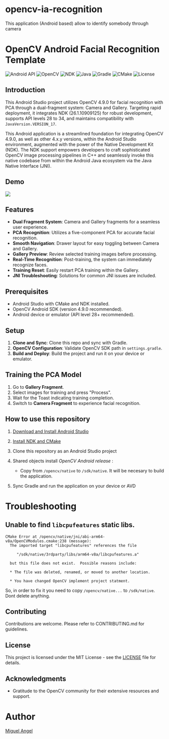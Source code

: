 # opencv-ia-recognition

This application (Android based) allow to identify somebody through camera

# OpenCV Android Facial Recognition Template

![Android API](https://img.shields.io/badge/API-28%2B-brightgreen)
![OpenCV](https://img.shields.io/badge/OpenCV-4.9.0-green.svg)
![NDK](https://img.shields.io/badge/NDK-26.1.10909125-blue.svg)
![Java](https://img.shields.io/badge/Java-17-orange.svg)
![Gradle](https://img.shields.io/badge/Gradle-8.5.0-02303A.svg)
![CMake](https://img.shields.io/badge/CMake-3.10.2-brightgreen.svg)
![License](https://img.shields.io/badge/license-MIT-lightgrey.svg)

## Introduction

This Android Studio project utilizes OpenCV 4.9.0 for facial recognition with PCA through a dual-fragment system: Camera and Gallery. Targeting rapid deployment, it integrates NDK (26.1.10909125) for robust development, supports API levels 28 to 34, and maintains compatibility with `JavaVersion.VERSION_17`.

This Android application is a streamlined foundation for integrating OpenCV 4.9.0, as well as other 4.x.y versions, within the Android Studio environment, augmented with the power of the Native Development Kit (NDK). The NDK support empowers developers to craft sophisticated OpenCV image processing pipelines in C++ and seamlessly invoke this native codebase from within the Android Java ecosystem via the Java Native Interface (JNI).

## Demo

![](./screenshots/how_to_use.gif)

## Features

- **Dual Fragment System**: Camera and Gallery fragments for a seamless user experience.
- **PCA Recognition**: Utilizes a five-component PCA for accurate facial recognition.
- **Smooth Navigation**: Drawer layout for easy toggling between Camera and Gallery.
- **Gallery Preview**: Review selected training images before processing.
- **Real-Time Recognition**: Post-training, the system can immediately recognize faces.
- **Training Reset**: Easily restart PCA training within the Gallery.
- **JNI Troubleshooting**: Solutions for common JNI issues are included.

## Prerequisites

- Android Studio with CMake and NDK installed.
- OpenCV Android SDK (version 4.9.0 recommended).
- Android device or emulator (API level 28+ recommended).

## Setup

1. **Clone and Sync**: Clone this repo and sync with Gradle.
2. **OpenCV Configuration**: Validate OpenCV SDK path in `settings.gradle`.
3. **Build and Deploy**: Build the project and run it on your device or emulator.

## Training the PCA Model

1. Go to **Gallery Fragment**.
2. Select images for training and press "Process".
3. Wait for the Toast indicating training completion.
4. Switch to **Camera Fragment** to experience facial recognition.

## How to use this repository

1. [Download and Install Android Studio](https://developer.android.com/studio)
2. [Install NDK and CMake](https://developer.android.com/studio/projects/install-ndk.md)
3. Clone this repository as an Android Studio project
4. Shared objects install *OpenCV Android release* :
    * Copy from `/opencv/native` to `/sdk/native`. It will be necesary to build the application.

5. Sync Gradle and run the application on your device or AVD

# Troubleshooting
## Unable to find `libcpufeatures` static libs.
```
CMake Error at /opencv/native/jni/abi-arm64-v8a/OpenCVModules.cmake:238 (message):
  The imported target "libcpufeatures" references the file

     "/sdk/native/3rdparty/libs/arm64-v8a/libcpufeatures.a"

  but this file does not exist.  Possible reasons include:

  * The file was deleted, renamed, or moved to another location.

  * You have changed OpenCV implement project statment.
```
So, in order to fix it you need to copy `/opencv/native...` to `/sdk/native`. Dont delete anything.

## Contributing

Contributions are welcome. Please refer to CONTRIBUTING.md for guidelines.

## License

This project is licensed under the MIT License - see the [LICENSE](LICENSE) file for details.

## Acknowledgments

- Gratitude to the OpenCV community for their extensive resources and support.

Author
===
[Miguel Angel](https://github.com/miguelanruiz)
